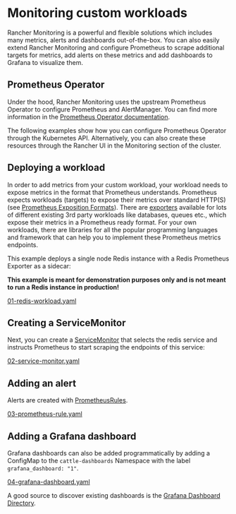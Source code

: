 # Monitoring custom workloads

Rancher Monitoring is a powerful and flexible solutions which includes many metrics, alerts and dashboards out-of-the-box. You can also easily extend Rancher Monitoring and configure Prometheus to scrape additional targets for metrics, add alerts on these metrics and add dashboards to Grafana to visualize them.

## Prometheus Operator

Under the hood, Rancher Monitoring uses the upstream Prometheus Operator to configure Prometheus and AlertManager. You can find more information in the [Prometheus Operator documentation](https://prometheus-operator.dev/).

The following examples show how you can configure Prometheus Operator through the Kubernetes API. Alternatively, you can also create these resources through the Rancher UI in the Monitoring section of the cluster.

## Deploying a workload

In order to add metrics from your custom workload, your workload needs to expose metrics in the format that Prometheus understands. Prometheus expects workloads (targets) to expose their metrics over standard HTTP(S) (see [Prometheus Exposition Formats](https://prometheus.io/docs/instrumenting/exposition_formats/)). There are [exporters](https://prometheus.io/docs/instrumenting/exporters/) available for lots of different existing 3rd party workloads like databases, queues etc., which expose their metrics in a Prometheus ready format. For your own workloads, there are libraries for all the popular programming languages and framework that can help you to implement these Prometheus metrics endpoints. 

This example deploys a single node Redis instance with a Redis Prometheus Exporter as a sidecar:

**This example is meant for demonstration purposes only and is not meant to run a Redis instance in production!**

[01-redis-workload.yaml](./01-redis-workload.yaml)

## Creating a ServiceMonitor

Next, you can create a [ServiceMonitor](https://prometheus-operator.dev/docs/operator/api/#servicemonitor) that selects the redis service and instructs Prometheus to start scraping the endpoints of this service:

[02-service-monitor.yaml](./02-service-monitor.yaml)

## Adding an alert

Alerts are created with [PrometheusRules](https://prometheus-operator.dev/docs/operator/api/#prometheusrule). 

[03-prometheus-rule.yaml](./03-prometheus-rule.yaml)

## Adding a Grafana dashboard

Grafana dashboards can also be added programmatically by adding a ConfigMap to the `cattle-dashboards` Namespace with the label `grafana_dashboard: "1"`.

[04-grafana-dashboard.yaml](./04-grafana-dashboard.yaml)

A good source to discover existing dashboards is the [Grafana Dashboard Directory](https://grafana.com/grafana/dashboards/).

